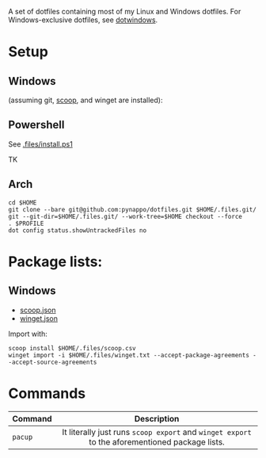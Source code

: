 A set of dotfiles containing most of my Linux and Windows dotfiles. For Windows-exclusive dotfiles, see [dotwindows](https://github.com/pynappo/dotwindows).

# Setup

## Windows

(assuming git, [scoop](https://github.com/ScoopInstaller/Scoop), and winget are installed):

## Powershell

See [.files/install.ps1](./.files/scoop.json)

TK

## Arch

```
cd $HOME
git clone --bare git@github.com:pynappo/dotfiles.git $HOME/.files.git/
git --git-dir=$HOME/.files.git/ --work-tree=$HOME checkout --force
. $PROFILE
dot config status.showUntrackedFiles no
```

# Package lists:
## Windows
- [scoop.json](.files/scoop.json)
- [winget.json](.files/winget.json)

Import with:
```
scoop install $HOME/.files/scoop.csv
winget import -i $HOME/.files/winget.txt --accept-package-agreements --accept-source-agreements
```
# Commands
|Command|Description|
|:-|:-:|
|```pacup```|It literally just runs ```scoop export``` and ```winget export``` to the aforementioned package lists.|
